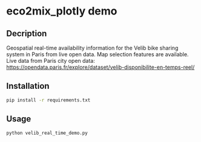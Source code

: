# eco2mix_plotly demo

## Decription

Geospatial real-time availability information for the Velib bike sharing system in Paris from live open data. Map selection features are available.
Live data from Paris city open data: <https://opendata.paris.fr/explore/dataset/velib-disponibilite-en-temps-reel/> 

## Installation

```sh
pip install -r requirements.txt
```

## Usage

```sh
python velib_real_time_demo.py
```
